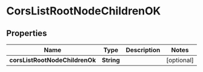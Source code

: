 # CorsListRootNodeChildrenOK

## Properties

| Name                           | Type       | Description | Notes      |
| ------------------------------ | ---------- | ----------- | ---------- |
| **corsListRootNodeChildrenOk** | **String** |             | [optional] |
